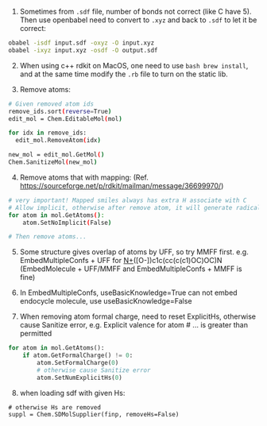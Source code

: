 1. Sometimes from `.sdf` file, number of bonds not correct (like C have 5).
Then use openbabel need to convert to `.xyz` and back to `.sdf` to let it be correct:
```bash
obabel -isdf input.sdf -oxyz -O input.xyz
obabel -ixyz input.xyz -osdf -O output.sdf
```

2. When using c++ rdkit on MacOS, one need to use ```bash brew install```, and at the same time modify the ` .rb ` file to turn on the static lib.

3. Remove atoms: 
```bash
# Given removed atom ids
remove_ids.sort(reverse=True)
edit_mol = Chem.EditableMol(mol)

for idx in remove_ids:
  edit_mol.RemoveAtom(idx)

new_mol = edit_mol.GetMol()
Chem.SanitizeMol(new_mol)
```

4. Remove atoms that with mapping: (Ref. https://sourceforge.net/p/rdkit/mailman/message/36699970/)
```bash
# very important! Mapped smiles always has extra H associate with C
# Allow implicit, otherwise after remove atom, it will generate radicals
for atom in mol.GetAtoms():
    atom.SetNoImplicit(False)

# Then remove atoms...
```

5. Some structure gives overlap of atoms by UFF, so try MMFF first. e.g. EmbedMultipleConfs + UFF for [N+](=O)([O-])c1c(cc(c(c1)OC)OC)N (EmbedMolecule + UFF/MMFF and EmbedMultipleConfs + MMFF is fine)

6. In EmbedMultipleConfs, useBasicKnowledge=True can not embed endocycle molecule, use useBasicKnowledge=False

7. When removing atom formal charge, need to reset ExplicitHs, otherwise cause Sanitize error, e.g. Explicit valence for atom # ... is greater than permitted
```python
for atom in mol.GetAtoms():
    if atom.GetFormalCharge() != 0:
        atom.SetFormalCharge(0)
        # otherwise cause Sanitize error
        atom.SetNumExplicitHs(0)
```

8. when loading sdf with given Hs:
```
# otherwise Hs are removed
suppl = Chem.SDMolSupplier(finp, removeHs=False)
```
